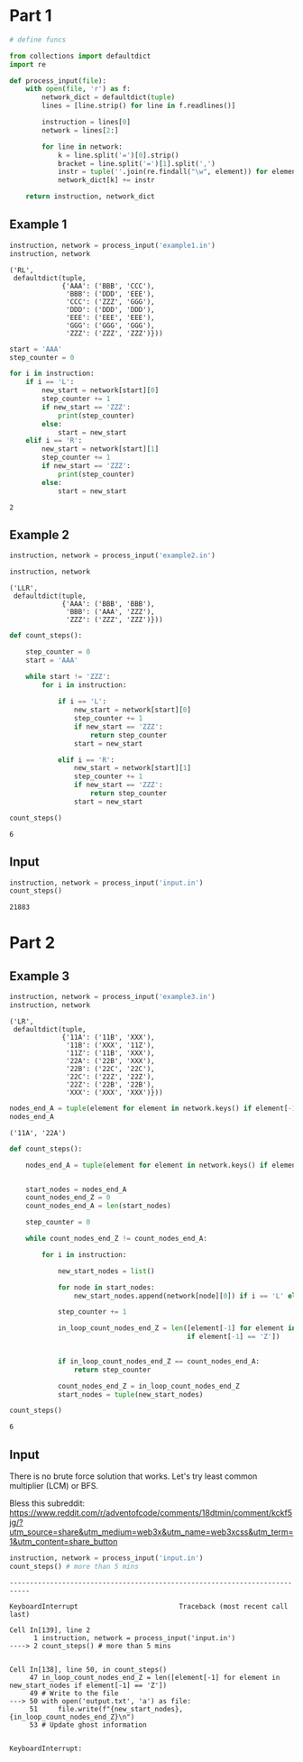 # Part 1


```python
# define funcs

from collections import defaultdict
import re

def process_input(file):
    with open(file, 'r') as f:
        network_dict = defaultdict(tuple)
        lines = [line.strip() for line in f.readlines()]

        instruction = lines[0]
        network = lines[2:]

        for line in network:
            k = line.split('=')[0].strip()
            bracket = line.split('=')[1].split(',')
            instr = tuple(''.join(re.findall("\w", element)) for element in bracket)
            network_dict[k] += instr

    return instruction, network_dict
```

## Example 1


```python
instruction, network = process_input('example1.in')
instruction, network
```




    ('RL',
     defaultdict(tuple,
                 {'AAA': ('BBB', 'CCC'),
                  'BBB': ('DDD', 'EEE'),
                  'CCC': ('ZZZ', 'GGG'),
                  'DDD': ('DDD', 'DDD'),
                  'EEE': ('EEE', 'EEE'),
                  'GGG': ('GGG', 'GGG'),
                  'ZZZ': ('ZZZ', 'ZZZ')}))




```python
start = 'AAA'
step_counter = 0 

for i in instruction:
    if i == 'L':
        new_start = network[start][0]
        step_counter += 1
        if new_start == 'ZZZ':
            print(step_counter)
        else:
            start = new_start
    elif i == 'R':
        new_start = network[start][1]
        step_counter += 1
        if new_start == 'ZZZ':
            print(step_counter)
        else:
            start = new_start
```

    2
    

## Example 2


```python
instruction, network = process_input('example2.in')

instruction, network
```




    ('LLR',
     defaultdict(tuple,
                 {'AAA': ('BBB', 'BBB'),
                  'BBB': ('AAA', 'ZZZ'),
                  'ZZZ': ('ZZZ', 'ZZZ')}))




```python
def count_steps():

    step_counter = 0 
    start = 'AAA'

    while start != 'ZZZ':
        for i in instruction:
            
            if i == 'L':
                new_start = network[start][0]
                step_counter += 1
                if new_start == 'ZZZ':
                    return step_counter
                start = new_start

            elif i == 'R':
                new_start = network[start][1]
                step_counter += 1
                if new_start == 'ZZZ':
                    return step_counter
                start = new_start

count_steps()
```




    6



## Input


```python
instruction, network = process_input('input.in')
count_steps()
```




    21883



# Part 2

## Example 3


```python
instruction, network = process_input('example3.in')
instruction, network
```




    ('LR',
     defaultdict(tuple,
                 {'11A': ('11B', 'XXX'),
                  '11B': ('XXX', '11Z'),
                  '11Z': ('11B', 'XXX'),
                  '22A': ('22B', 'XXX'),
                  '22B': ('22C', '22C'),
                  '22C': ('22Z', '22Z'),
                  '22Z': ('22B', '22B'),
                  'XXX': ('XXX', 'XXX')}))




```python
nodes_end_A = tuple(element for element in network.keys() if element[-1] == 'A')
nodes_end_A
```




    ('11A', '22A')




```python
def count_steps():

    nodes_end_A = tuple(element for element in network.keys() if element[-1] == 'A')


    start_nodes = nodes_end_A
    count_nodes_end_Z = 0
    count_nodes_end_A = len(start_nodes)

    step_counter = 0

    while count_nodes_end_Z != count_nodes_end_A:

        for i in instruction:

            new_start_nodes = list()

            for node in start_nodes:
                new_start_nodes.append(network[node][0]) if i == 'L' else new_start_nodes.append(network[node][1])

            step_counter += 1

            in_loop_count_nodes_end_Z = len([element[-1] for element in new_start_nodes
                                            if element[-1] == 'Z'])

            
            if in_loop_count_nodes_end_Z == count_nodes_end_A:
                return step_counter

            count_nodes_end_Z = in_loop_count_nodes_end_Z
            start_nodes = tuple(new_start_nodes)

count_steps()
```




    6



## Input

There is no brute force solution that works. Let's try least common multiplier (LCM) or BFS.

Bless this subreddit: https://www.reddit.com/r/adventofcode/comments/18dtmin/comment/kckf5jg/?utm_source=share&utm_medium=web3x&utm_name=web3xcss&utm_term=1&utm_content=share_button


```python
instruction, network = process_input('input.in')
count_steps() # more than 5 mins
```


    ---------------------------------------------------------------------------

    KeyboardInterrupt                         Traceback (most recent call last)

    Cell In[139], line 2
          1 instruction, network = process_input('input.in')
    ----> 2 count_steps() # more than 5 mins
    

    Cell In[138], line 50, in count_steps()
         47 in_loop_count_nodes_end_Z = len([element[-1] for element in new_start_nodes if element[-1] == 'Z'])
         49 # Write to the file
    ---> 50 with open('output.txt', 'a') as file:
         51     file.write(f"{new_start_nodes}, {in_loop_count_nodes_end_Z}\n")
         53 # Update ghost information
    

    KeyboardInterrupt: 

